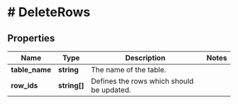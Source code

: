 # # DeleteRows

## Properties

Name | Type | Description | Notes
------------ | ------------- | ------------- | -------------
**table_name** | **string** | The name of the table. |
**row_ids** | **string[]** | Defines the rows which should be updated. |

